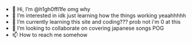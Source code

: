 - 👋 Hi, I’m @h1gh0ffl1fe omg why
- 👀 I’m interested in idk just learning how the things working yeaahhhhh
- 🌱 I’m currently learning this site and coding??? prob not i'm 0 at this
- 💞️ I’m looking to collaborate on covering japanese songs POG
- 📫 How to reach me somehow

<!---
h1gh0ffl1fe/h1gh0ffl1fe is a ✨ special ✨ repository because its `README.md` (this file) appears on your GitHub profile.
You can click the Preview link to take a look at your changes.
--->
